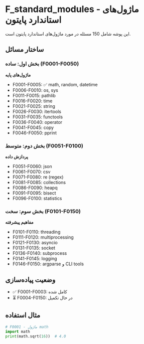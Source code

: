 # F_standard_modules - ماژول‌های استاندارد پایتون

این پوشه شامل 150 مسئله در مورد ماژول‌های استاندارد پایتون است.

## ساختار مسائل

### بخش اول: ساده (F0001-F0050)
**ماژول‌های پایه**
- F0001-F0005: ✅ math, random, datetime
- F0006-F0010: os, sys
- F0011-F0015: pathlib
- F0016-F0020: time
- F0021-F0025: string
- F0026-F0030: itertools
- F0031-F0035: functools
- F0036-F0040: operator
- F0041-F0045: copy
- F0046-F0050: pprint

### بخش دوم: متوسط (F0051-F0100)
**پردازش داده**
- F0051-F0060: json
- F0061-F0070: csv
- F0071-F0080: re (regex)
- F0081-F0085: collections
- F0086-F0090: heapq
- F0091-F0095: bisect
- F0096-F0100: statistics

### بخش سوم: سخت (F0101-F0150)
**مفاهیم پیشرفته**
- F0101-F0110: threading
- F0111-F0120: multiprocessing
- F0121-F0130: asyncio
- F0131-F0135: socket
- F0136-F0140: subprocess
- F0141-F0145: logging
- F0146-F0150: argparse و CLI tools

## وضعیت پیاده‌سازی
- ✅ F0001-F0003: کامل شده
- ⏳ F0004-F0150: در حال تکمیل

## مثال استفاده
```python
# F0001 - ماژول math
import math
print(math.sqrt(16))  # 4.0
```

